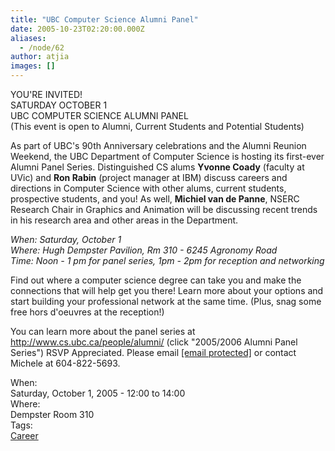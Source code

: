 ```yaml
---
title: "UBC Computer Science Alumni Panel"
date: 2005-10-23T02:20:00.000Z
aliases:
  - /node/62
author: atjia
images: []
---
```


<div class="field field-name-body field-type-text-with-summary field-label-hidden"><div class="field-items"><div class="field-item even"><p>YOU&apos;RE INVITED!<br>
SATURDAY OCTOBER 1<br>
UBC COMPUTER SCIENCE ALUMNI PANEL<br>
(This event is open to Alumni, Current Students and Potential Students)</p>
<p>As part of UBC&apos;s 90th Anniversary celebrations and the Alumni Reunion Weekend, the UBC Department of Computer Science is hosting its first-ever Alumni Panel Series.  Distinguished CS alums <b>Yvonne Coady</b> (faculty at UVic) and <b>Ron Rabin</b> (project manager at IBM) discuss careers and directions in Computer Science with other alums, current students, prospective students, and you!  As well, <b>Michiel van de Panne</b>, NSERC Research Chair in Graphics and Animation will be discussing recent trends in his research area and other areas in the Department.</p>
<p><i>When: Saturday, October 1<br>
Where: Hugh Dempster Pavilion, Rm 310 - 6245 Agronomy Road<br>
Time: Noon - 1 pm for panel series, 1pm - 2pm for reception and networking</i></p>
<p>Find out where a computer science degree can take you and make the connections that will help get you there! Learn more about your options and start building your professional network at the same time.  (Plus, snag some free hors d&apos;oeuvres at the reception!)</p>
<p>You can learn more about the panel series at <a href="http://www.cs.ubc.ca/people/alumni/">http://www.cs.ubc.ca/people/alumni/</a> (click &quot;2005/2006 Alumni Panel Series&quot;) RSVP Appreciated.  Please email <a href="/cdn-cgi/l/email-protection#e4898a83a48797ca918687ca8785"><span class="__cf_email__" data-cfemail="b5d8dbd2f5d6c69bc0d7d69bd6d4">[email&#xA0;protected]</span></a> or contact Michele at 604-822-5693.</p>
<!--break--></div></div></div><div class="field field-name-field-dates field-type-datetime field-label-above"><div class="field-label">When:&#xA0;</div><div class="field-items"><div class="field-item even"><span class="date-display-single">Saturday, October 1, 2005 - <span class="date-display-range"><span class="date-display-start">12:00</span> to <span class="date-display-end">14:00</span></span></span></div></div></div><div class="field field-name-field-location field-type-text field-label-above"><div class="field-label">Where:&#xA0;</div><div class="field-items"><div class="field-item even">Dempster Room 310</div></div></div>    <footer>
    <div class="field field-name-field-tags field-type-taxonomy-term-reference field-label-above"><div class="field-label">Tags:&#xA0;</div><div class="field-items"><div class="field-item even"><a href="/career">Career</a></div></div></div>      </footer>
